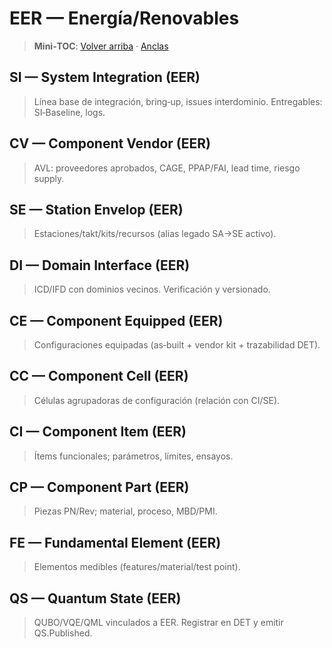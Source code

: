 # EER — Energía/Renovables
<a id="si-eer"></a> <a id="cv-eer"></a> <a id="se-eer"></a>
<a id="di-eer"></a> <a id="ce-eer"></a>
<a id="cc-eer"></a> <a id="ci-eer"></a> <a id="cp-eer"></a> <a id="fe-eer"></a>
<a id="qs-eer"></a>

> **Mini‑TOC**: [Volver arriba](../index-table.md) · [Anclas](../anchors.html)

## SI — System Integration (EER)
> Línea base de integración, bring‑up, issues interdominio. Entregables: SI‑Baseline, logs.

## CV — Component Vendor (EER)
> AVL: proveedores aprobados, CAGE, PPAP/FAI, lead time, riesgo supply.

## SE — Station Envelop (EER)
> Estaciones/takt/kits/recursos (alias legado SA→SE activo).

## DI — Domain Interface (EER)
> ICD/IFD con dominios vecinos. Verificación y versionado.

## CE — Component Equipped (EER)
> Configuraciones equipadas (as‑built + vendor kit + trazabilidad DET).

## CC — Component Cell (EER)
> Células agrupadoras de configuración (relación con CI/SE).

## CI — Component Item (EER)
> Ítems funcionales; parámetros, límites, ensayos.

## CP — Component Part (EER)
> Piezas PN/Rev; material, proceso, MBD/PMI.

## FE — Fundamental Element (EER)
> Elementos medibles (features/material/test point).

## QS — Quantum State (EER)
> QUBO/VQE/QML vinculados a EER. Registrar en DET y emitir QS.Published.

